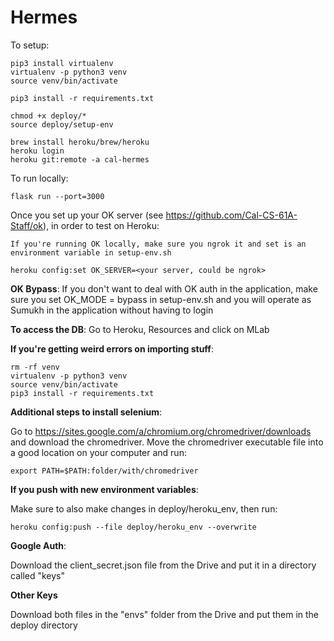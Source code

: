# Hermes

To setup:

    pip3 install virtualenv
    virtualenv -p python3 venv
    source venv/bin/activate

    pip3 install -r requirements.txt

    chmod +x deploy/*
    source deploy/setup-env

    brew install heroku/brew/heroku
    heroku login
    heroku git:remote -a cal-hermes

To run locally:

    flask run --port=3000

Once you set up your OK server (see https://github.com/Cal-CS-61A-Staff/ok), in order to test on Heroku:

    If you're running OK locally, make sure you ngrok it and set is an environment variable in setup-env.sh

    heroku config:set OK_SERVER=<your server, could be ngrok>


**OK Bypass**: If you don't want to deal with OK auth in the application, make sure you set OK_MODE = bypass in setup-env.sh and you will operate as Sumukh in the application without having to login

**To access the DB**: Go to Heroku, Resources and click on MLab

**If you're getting weird errors on importing stuff**:

    rm -rf venv
    virtualenv -p python3 venv
    source venv/bin/activate
    pip3 install -r requirements.txt

**Additional steps to install selenium**:

Go to https://sites.google.com/a/chromium.org/chromedriver/downloads and download the chromedriver. Move the chromedriver executable file into a good location on your computer and run:

    export PATH=$PATH:folder/with/chromedriver

**If you push with new environment variables**:

Make sure to also make changes in deploy/heroku_env, then run:

    heroku config:push --file deploy/heroku_env --overwrite

**Google Auth**:

Download the client_secret.json file from the Drive and put it in a directory called "keys"

**Other Keys**

Download both files in the "envs" folder from the Drive and put them in the deploy directory
